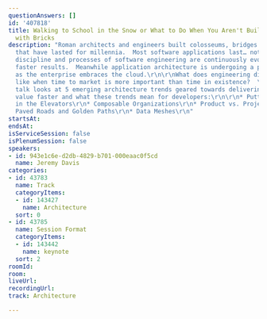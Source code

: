 ```yaml
---
questionAnswers: []
id: '407818'
title: Walking to School in the Snow or What to Do When You Aren't Building Bridges
  with Bricks
description: "Roman architects and engineers built colosseums, bridges and aqueducts
  that have lasted for millennia.  Most software applications last… not as long.\r\n\r\nThe
  discipline and processes of software engineering are continuously evolving to deliver
  faster results.  Meanwhile application architecture is undergoing a paradigm shift
  as the enterprise embraces the cloud.\r\n\r\nWhat does engineering discipline look
  like when time to market is more important than time in existence?  \r\n\r\nThis
  talk looks at 5 emerging architecture trends geared towards delivering business
  value faster and what these trends mean for developers:\r\n\r\n* Putting Architects
  in the Elevators\r\n* Composable Organizations\r\n* Product vs. Project Thinking\r\n*
  Paved Roads and Golden Paths\r\n* Data Meshes\r\n"
startsAt: 
endsAt: 
isServiceSession: false
isPlenumSession: false
speakers:
- id: 943e1c6e-d2db-4829-b701-000eaac0f5cd
  name: Jeremy Davis
categories:
- id: 43783
  name: Track
  categoryItems:
  - id: 143427
    name: Architecture
  sort: 0
- id: 43785
  name: Session Format
  categoryItems:
  - id: 143442
    name: keynote
  sort: 2
roomId: 
room: 
liveUrl: 
recordingUrl: 
track: Architecture

---
```

